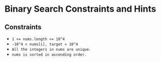 # Binary Search Constraints and Hints

## Constraints
-   `1 <= nums.length <= 10^4`
-   `-10^4 < nums[i], target < 10^4`
-   `All the integers in nums are unique.`
-   `nums is sorted in ascending order.`